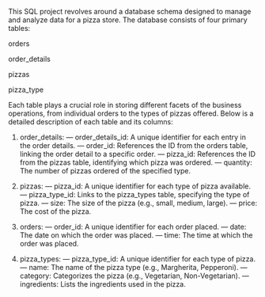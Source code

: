 This SQL project revolves around a database schema designed to manage and analyze data for a pizza store. The database consists of four primary tables:

orders

order_details

pizzas

pizza_type

Each table plays a crucial role in storing different facets of the business operations, from individual orders to the types of pizzas offered. Below is a detailed description of each table and its columns:

1. order_details:
— order_details_id: A unique identifier for each entry in the order details.
— order_id: References the ID from the orders table, linking the order detail to a specific order.
— pizza_id: References the ID from the pizzas table, identifying which pizza was ordered.
— quantity: The number of pizzas ordered of the specified type.

2. pizzas:
— pizza_id: A unique identifier for each type of pizza available.
— pizza_type_id: Links to the pizza_types table, specifying the type of pizza.
— size: The size of the pizza (e.g., small, medium, large).
— price: The cost of the pizza.

3. orders:
— order_id: A unique identifier for each order placed.
— date: The date on which the order was placed.
— time: The time at which the order was placed.

4. pizza_types:
— pizza_type_id: A unique identifier for each type of pizza.
— name: The name of the pizza type (e.g., Margherita, Pepperoni).
— category: Categorizes the pizza (e.g., Vegetarian, Non-Vegetarian).
— ingredients: Lists the ingredients used in the pizza.
